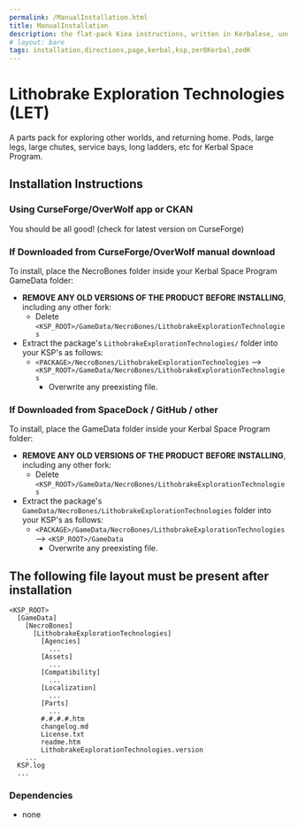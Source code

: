 ```yaml
---
permalink: /ManualInstallation.html
title: ManualInstallation
description: the flat-pack Kiea instructions, written in Kerbalese, unusally present
# layout: bare
tags: installation,directions,page,kerbal,ksp,zer0Kerbal,zedK
---
```


<!-- ManualInstallation.md v1.1.1.0
Lithobrake Exploration Technologies (LET)
created: 01 Oct 2019
updated: 27 Mar 2022 -->

<!-- based upon work by Lisias -->

# Lithobrake Exploration Technologies (LET)

A parts pack for exploring other worlds, and returning home. Pods, large legs, large chutes, service bays, long ladders, etc for Kerbal Space Program.

## Installation Instructions

### Using CurseForge/OverWolf app or CKAN

You should be all good! (check for latest version on CurseForge)

### If Downloaded from CurseForge/OverWolf manual download

To install, place the NecroBones folder inside your Kerbal Space Program GameData folder:

* **REMOVE ANY OLD VERSIONS OF THE PRODUCT BEFORE INSTALLING**, including any other fork:
  * Delete `<KSP_ROOT>/GameData/NecroBones/LithobrakeExplorationTechnologies`
* Extract the package's `LithobrakeExplorationTechnologies/` folder into your KSP's as follows:
  * `<PACKAGE>/NecroBones/LithobrakeExplorationTechnologies` --> `<KSP_ROOT>/GameData/NecroBones/LithobrakeExplorationTechnologies`
    * Overwrite any preexisting file.

### If Downloaded from SpaceDock / GitHub / other

To install, place the GameData folder inside your Kerbal Space Program folder:

* **REMOVE ANY OLD VERSIONS OF THE PRODUCT BEFORE INSTALLING**, including any other fork:
  * Delete `<KSP_ROOT>/GameData/NecroBones/LithobrakeExplorationTechnologies`
* Extract the package's `GameData/NecroBones/LithobrakeExplorationTechnologies` folder into your KSP's as follows:
  * `<PACKAGE>/GameData/NecroBones/LithobrakeExplorationTechnologies` --> `<KSP_ROOT>/GameData`
    * Overwrite any preexisting file.

## The following file layout must be present after installation

```
<KSP_ROOT>
  [GameData]
    [NecroBones]
      [LithobrakeExplorationTechnologies]
        [Agencies]
          ...
        [Assets]
          ...
        [Compatibility]
          ...
        [Localization]
          ...
        [Parts]
          ...
        #.#.#.#.htm
        changelog.md
        License.txt
        readme.htm
        LithobrakeExplorationTechnologies.version
    ...
  KSP.log
  ...
```

### Dependencies

* none
